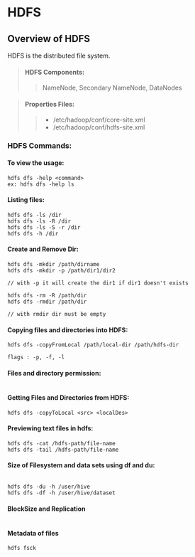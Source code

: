 
# HDFS
## Overview of HDFS


HDFS is the distributed file system. 
> #### HDFS Components: 
>> NameNode, Secondary NameNode, DataNodes

> #### Properties Files:
>> * /etc/hadoop/conf/core-site.xml
>> * /etc/hadoop/conf/hdfs-site.xml


### HDFS Commands:
#### To view the usage:

```shell
hdfs dfs -help <command>
ex: hdfs dfs -help ls
```

#### Listing files: 

```shell
hdfs dfs -ls /dir
hdfs dfs -ls -R /dir
hdfs dfs -ls -S -r /dir
hdfs dfs -h /dir
```
#### Create and Remove Dir:
```shell
hdfs dfs -mkdir /path/dirname
hdfs dfs -mkdir -p /path/dir1/dir2

// with -p it will create the dir1 if dir1 doesn't exists

hdfs dfs -rm -R /path/dir
hdfs dfs -rmdir /path/dir

// with rmdir dir must be empty
```

#### Copying files and directories into HDFS:
```shell
hdfs dfs -copyFromLocal /path/local-dir /path/hdfs-dir

flags : -p, -f, -l 
```

#### Files and directory permission:

```shell

```


#### Getting Files and Directories from HDFS:
```shell
hdfs dfs -copyToLocal <src> <localDes>
```
#### Previewing text files in hdfs:

```shell
hdfs dfs -cat /hdfs-path/file-name
hdfs dfs -tail /hdfs-path/file-name
```

#### Size of Filesystem and data sets using df and du:
```shell

hdfs dfs -du -h /user/hive
hdfs dfs -df -h /user/hive/dataset

```

#### BlockSize and Replication
```shell

```

#### Metadata of files 
```shell
hdfs fsck
```
